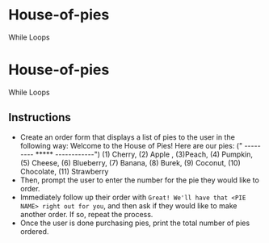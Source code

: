 # House-of-pies
While Loops
# House-of-pies
While Loops
## Instructions
* Create an order form that displays a list of pies to the user in the following way:
Welcome to the House of Pies! Here are our pies:
("      --------- ***** ------------")
(1) Cherry, (2) Apple , (3)Peach, (4) Pumpkin,  (5) Cheese, (6) Blueberry, (7) Banana, (8) Burek,  (9) Coconut, (10) Chocolate, (11) Strawberry
* Then, prompt the user to enter the number for the pie they would like to order.
* Immediately follow up their order with `Great! We'll have that <PIE NAME> right out for you`, and then ask if they would like to make another order. If so, repeat the process.
* Once the user is done purchasing pies, print the total number of pies ordered.
